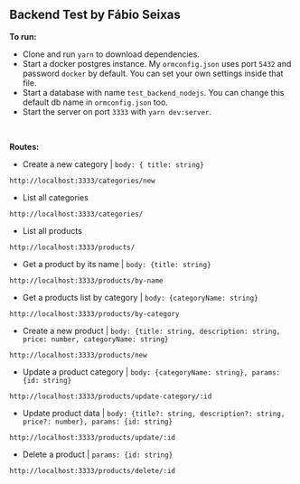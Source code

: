 <h2>Backend Test by Fábio Seixas</h2>

<strong>To run:</strong>

- Clone and run `yarn` to download dependencies.
- Start a docker postgres instance. My `ormconfig.json` uses port `5432` and password `docker` by default. You can set your own settings inside that file.
- Start a database with name `test_backend_nodejs`. You can change this default db name in `ormconfig.json` too.
- Start the server on port `3333` with `yarn dev:server`.

<br>

<strong>Routes:</strong>

- Create a new category | `body: { title: string}`

`http://localhost:3333/categories/new`

- List all categories

`http://localhost:3333/categories/`

- List all products

`http://localhost:3333/products/`

- Get a product by its name | `body: {title: string}`

`http://localhost:3333/products/by-name`


- Get a products list by category | `body: {categoryName: string}`

`http://localhost:3333/products/by-category`


- Create a new product | `body: {title: string, description: string, price: number, categoryName: string}`

`http://localhost:3333/products/new`


- Update a product category | `body: {categoryName: string}, params: {id: string}`

`http://localhost:3333/products/update-category/:id`


- Update product data | `body: {title?: string, description?: string, price?: number}, params: {id: string}`

`http://localhost:3333/products/update/:id`


- Delete a product | `params: {id: string}`

`http://localhost:3333/products/delete/:id`

